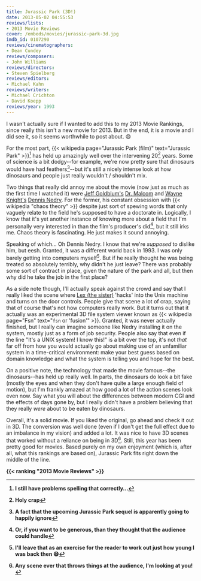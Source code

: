 ```yaml
---
title: Jurassic Park (3D!)
date: 2013-05-02 04:55:53
reviews/lists:
- 2013 Movie Reviews
cover: /embeds/movies/jurassic-park-3d.jpg
imdb_id: 0107290
reviews/cinematographers:
- Dean Cundey
reviews/composers:
- John Williams
reviews/directors:
- Steven Spielberg
reviews/editors:
- Michael Kahn
reviews/writers:
- Michael Crichton
- David Koepp
reviews/year: 1993
---
```

 I wasn't actually sure if I wanted to add this to my 2013 Movie Rankings, since really this isn't a new movie for 2013. But in the end, it is a movie and I did see it, so it seems worthwhile to post about. :smile:

<!--more-->

For the most part, {{< wikipedia page="Jurassic Park (film)" text="Jurassic Park" >}}[^1] has held up amazingly well over the intervening 20[^2] years. Some of science is a bit dodgy--for example, we're now pretty sure that dinosaurs would have had feathers[^3]--but it's still a nicely intense look at how dinosaurs and people just really wouldn't / shouldn't mix.

Two things that really did annoy me about the movie (now just as much as the first time I watched it) were <a href="http://www.imdb.com/name/nm0000156/?ref_=tt_cl_t3" title="Jeff Goldblum on IMDb">Jeff Goldblum's</a> <a href="http://www.imdb.com/character/ch0002031/?ref_=tt_cl_t3" title="Dr. Malcom on IMDb">Dr. Malcom</a> and <a href="http://www.imdb.com/name/nm0001431/?ref_=tt_cl_t11" title="Wayne Knight on IMDb">Wayne Knight's</a> <a href="http://www.imdb.com/character/ch0002044/?ref_=tt_cl_t11" title="Dennis Nedry">Dennis Nedry</a>. For the former, his constant obsession with {{< wikipedia "chaos theory" >}} despite just sort of spewing words that only vaguely relate to the field he's supposed to have a doctorate in. Logically, I know that it's yet another instance of knowing more about a field that I'm personally very interested in than the film's producer's did[^4], but it still irks me. Chaos theory is fascinating. He just makes it sound annoying.

Speaking of which... Oh Dennis Nedry. I know that we're *supposed* to dislike him, but eesh. Granted, it was a different world back in 1993. I was only barely getting into computers myself[^5]. But if he really thought he was being treated so absolutely terribly, why didn't he just leave? There was probably some sort of contract in place, given the nature of the park and all, but then why did he take the job in the first place? 

As a side note though, I'll actually speak against the crowd and say that I really liked the scene where <a href="http://www.imdb.com/character/ch0002041/?ref_=tt_cl_t8" title="Lex Murphy on IMDb">Lex (the sister)</a> 'hacks' into the Unix machine and turns on the door controls. People give that scene a lot of crap, saying that of course that's not how computers really work. But it turns out that it actually was an experimental 3D file system viewer known as {{< wikipedia page="Fsn" text="`fsn` or 'fusion'" >}}. Granted, it was never actually finished, but I really can imagine someone like Nedry installing it on the system, mostly just as a form of job security. People also say that even if the line "It's a UNIX system! I know this!" is a bit over the top, it's not *that* far off from how you would actually go about making use of an unfamiliar system in a time-critical environment: make your best guess based on domain knowledge and what the system is telling you and hope for the best. 

On a positive note, the technology that made the movie famous--the dinosaurs--has held up really well. In parts, the dinosaurs do look a bit fake (mostly the eyes and when they don't have quite a large enough field of motion), but I'm frankly amazed at how good a lot of the action scenes look even now. Say what you will about the differences between modern CGI and the effects of days gone by, but I really didn't have a problem believing that they really *were* about to be eaten by dinosaurs. 

Overall, it's a solid movie. If you liked the original, go ahead and check it out in 3D. The conversion was well done (even if I don't get the full effect due to an imbalance in my vision) and added a lot. It was nice to have 3D scenes that worked without a reliance on being in 3D[^6]. Still, this year has been pretty good for movies. Based purely on my own enjoyment (which is, after all, what this rankings are based on), Jurassic Park fits right down the middle of the line.

<strong>{{< ranking "2013 Movie Reviews" >}}

[^1]: I still have problems spelling that correctly...
[^2]: Holy crap
[^3]: A fact that the upcoming Jurassic Park sequel is apparently going to happily ignore
[^4]: Or, if you want to be generous, than they thought that the audience could handle
[^5]: I'll leave that as an exercise for the reader to work out just how young I was back then :smile:
[^6]: Any scene ever that throws things at the audience, I'm looking at you!